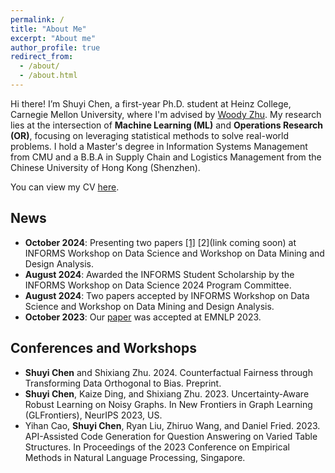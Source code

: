```yaml
---
permalink: /
title: "About Me"
excerpt: "About me"
author_profile: true
redirect_from: 
  - /about/
  - /about.html
---
```


Hi there! I’m Shuyi Chen, a first-year Ph.D. student at Heinz College, Carnegie Mellon University, where I'm advised by [Woody Zhu](https://sites.google.com/view/woodyzhu). My research lies at the intersection of **Machine Learning (ML)** and **Operations Research (OR)**, focusing on leveraging statistical methods to solve real-world problems. I hold a Master's degree in Information Systems Management from CMU and a B.B.A in Supply Chain and Logistics Management from the Chinese University of Hong Kong (Shenzhen).

You can view my CV [here](https://drive.google.com/file/d/1eswMnsV8OjoacEdcaGIqCpmHcAN__mmW/view?usp=sharing).


## News<span id="news"></span>
- **October 2024**: Presenting two papers [[1]](https://arxiv.org/abs/2403.17852) [2](link coming soon) at INFORMS Workshop on Data Science and Workshop on Data Mining and Design Analysis.
- **August 2024**: Awarded the INFORMS Student Scholarship by the INFORMS Workshop on Data Science 2024 Program Committee.
- **August 2024**: Two papers accepted by INFORMS Workshop on Data Science and Workshop on Data Mining and Design Analysis.
- **October 2023**: Our [paper](https://arxiv.org/abs/2310.14687) was accepted at EMNLP 2023.

## Conferences and Workshops<span id="conferences-and-workshops"></span>
- **Shuyi Chen** and Shixiang Zhu. 2024. Counterfactual Fairness through Transforming Data Orthogonal to Bias. Preprint.
- **Shuyi Chen**, Kaize Ding, and Shixiang Zhu. 2023. Uncertainty-Aware Robust Learning on Noisy Graphs. In New Frontiers in Graph Learning (GLFrontiers), NeurIPS 2023, US.
- Yihan Cao, **Shuyi Chen**, Ryan Liu, Zhiruo Wang, and Daniel Fried. 2023. API-Assisted Code Generation for Question Answering on Varied Table Structures. In Proceedings of the 2023 Conference on Empirical Methods in Natural Language Processing, Singapore.
